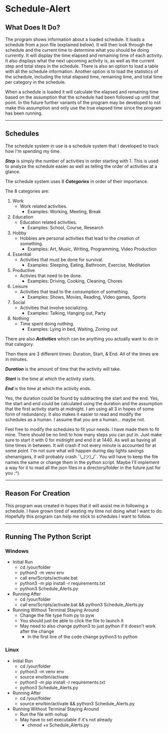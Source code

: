 # Schedule-Alert

## What Does It Do?

The program shows information about a loaded schedule. It loads a schedule from a json file (explained below). It will then look through the schedule and the current time to determine what you should be doing currently. It will display the time elapsed and remaining time of each activity. It also displays what the next upcoming activity is, as well as the current step and total steps in the schedule. There is also an option to load a table with all the schedule information. Another option is to load the statistics of the schedule, including the total elapsed time, remaining time, and total time per category in the schedule.

When a schedule is loaded it will calculate the elapsed and remaining time based on the assumption that the schedule had been followed up until that point. In the future further variants of the program may be developed to not make this assumption and only use the true elapsed time since the program has been running.

---
## Schedules

The schedule system in use is a schedule system that I developed to track how I'm spending my time.

***Step*** is simply the number of activities in order starting with 1. This is used to analyze the schedule easier as well as telling the order of activities at a glance.

The schedule system uses 8 ***Categories*** in order of their importance.

The 8 categories are:
1. Work
    - Work related activities.
        - Examples: Working, Meeting, Break
2. Education
    - Education related activities.
        - Examples: School, Course, Research
3. Hobby
    - Hobbies are personal activities that lead to the creation of something.
        - Examples: Art, Music, Writing, Programming, Video Production
4. Essential
    - Activities that must be done for survival.
        - Examples: Sleeping, Eating, Bathroom, Exercise, Meditation
5. Productive
    - Activies that need to be done.
        - Examples: Driving, Cooking, Cleaning, Chores
5. Leisure
    - Activities that lead to the consumption of something.
        - Examples: Shows, Movies, Reading, Video games, Sports
7. Social
    - Activities that involve socializing.
        - Examples: Talking, Hanging out, Party
8. Nothing
    - Time spent doing nothing.
        - Examples: Lying in bed, Waiting, Zoning out

There are also ***Activities*** which can be anything you actually want to do in that category.

Then there are 3 different times: Duration, Start, & End. All of the times are in minutes.

***Duration*** is the amount of time that the activity will take.

***Start*** is the time at which the activity starts.

***End*** is the time at which the activity ends.

Yes, the duration could be found by subtracting the start and the end. Yes, the start and end could be calculated using the duration and the assumption that the first activity starts at midnight. I am using all 3 in hopes of some form of redundancy. It also makes it easier to read and modify the schedules as a human. I assume that you are a human... maybe not.

Feel free to modify the schedules to fit your needs. I have made them to fit mine. There should be no limit to how many steps you can put in. Just make sure to start it with 0 for midnight and end it at 1440. As well as having all time times in between. It will crash if not every minute is accounted for at some point. I'm not sure what will happen during day lights savings shenanigans, it will probably crash ¯\\\_(ツ)_/¯. You will have to keep the file names the same or change them in the python script. Maybe I'll implement a way for it to read all the json files in a directory/folder in the future just for you :^).

---
## Reason For Creation

This program was created in hopes that it will assist me in following a schedule. I have grown tired of wasting my time not doing what I want to do. Hopefully this program can help me stick to schedules I want to follow.

---

## Running The Python Script
### Windows
- Initial Run
    - cd /your/folder
    - python3 -m venv env
    - call env/Scripts/activate.bat
    - python3 -m pip install -r requirements.txt
    - python3 Schedule_Alerts.py
- Running After
    - cd /your/folder
    - call env/Scripts/activate.bat && python3 Schedule_Alerts.py
- Running Without Terminal Staying Around
    - Change the file type from py to pyw
    - You should just be able to click the file to launch it
    - May need to also change python3 to just python if it doesn't work after the change
        - In the first line of the code change python3 to python
### Linux
- Initial Run
    - cd /your/folder
    - python3 -m venv env
    - source env/bin/activate
    - python3 -m pip install -r requirements.txt
    - python3 Schedule_Alerts.py
- Running After
    - cd /your/folder
    - source env/bin/activate && python3 Schedule_Alerts.py
- Running Without Terminal Staying Around
    - Run the file with nohup
    - May have to set executable if it's not already
        - chmod +x Schedule_Alerts.py